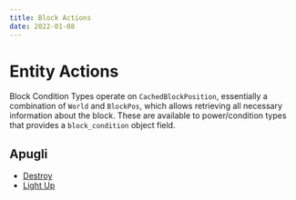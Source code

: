 ```yaml
---
title: Block Actions
date: 2022-01-08
---
```


# Entity Actions

Block Condition Types operate on `CachedBlockPosition`, essentially a combination of `World` and `BlockPos`, which allows retrieving all necessary information about the block. These are available to power/condition types that provides a `block_condition` object field.

## Apugli
- [Destroy](destroy)
- [Light Up](light_up)